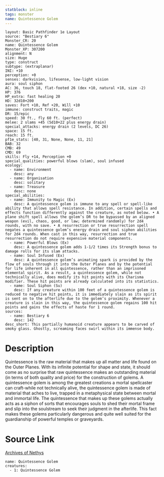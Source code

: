```yaml
---
statblock: inline
tags: monster
name: Quintessence Golem
---
```

```statblock
layout: Basic Pathfinder 1e Layout
source: "Bestiary 6"
Monster_CR: 20
name: Quintessence Golem
Monster_XP: 307200
alignment: N
size: Huge
type: construct
subtype: (extraplanar)
INI: +10
perception: +0
senses: darkvision, lifesense, low-light vision
aura: soul siphon
AC: 36, touch 18, flat-footed 26 (dex +10, natural +18, size -2)
HP: 376
HP_extra: fast healing 20
HD: 32d10+200
saves: Fort +10, Ref +20, Will +10
immune: construct traits, magic
DR: 15/epic
speed: 30 ft., fly 60 ft. (perfect)
melee: 2 slams +45 (5d10+22 plus energy drain)
special_attacks: energy drain (2 levels, DC 26)
space: 15 ft.
reach: 15 ft.
pf1e_stats: [40, 31, None, None, 11, 21]
BAB: 32
CMB: 49
CMD: 69
skills: Fly +14, Perception +0
special_qualities: powerful blows (slam), soul infused
ecology:
  - name: Environment
    desc: any
  - name: Organisation
    desc: solitary
  - name: Treasure
    desc: none
special_abilities:
  - name: Immunity to Magic (Ex)
    desc: A quintessence golem is immune to any spell or spell-like ability that allows spell resistance. In addition, certain spells and effects function differently against the creature, as noted below. • A plane shift spell allows the golem’s DR to be bypassed by an aligned weapon (evil, chaos, good, or law; determined randomly) for 2d4 rounds, with no save. • A resurrection or true resurrection spell negates a quintessence golem’s energy drain and soul siphon abilities for 2d4 rounds. When cast in this way, resurrection and true resurrection do not require expensive material components.
  - name: Powerful Blows (Ex)
    desc: A quintessence golem adds 1-1/2 times its Strength bonus to damage rolls for its slam attacks.
  - name: Soul Infused (Ex)
    desc: A quintessence golem’s animating spark is provided by the flow of souls through it into the Outer Planes and by the potential for life inherent in all quintessence, rather than an imprisoned elemental spirit. As a result, a quintessence golem, while not technically alive, does modify its hit points with its Charisma modifier. These hit points are already calculated into its statistics.
  - name: Soul Siphon (Su)
    desc: If any creature within 100 feet of a quintessence golem is reduced to negative hit points, it is immediately slain as its spirit is sent on to the afterlife due to the golem’s proximity. Whenever a creature is slain in this way, the quintessence golem regains 100 hit points and gains the effects of haste for 1 round.
sources:
  - name: Bestiary 6
    desc: 142
desc_short: This partially humanoid creature appears to be carved of smoky glass. Ghostly, screaming faces swirl within its immense body.
```
# Description
Quintessence is the raw material that makes up all matter and life found on the Outer Planes. With its infinite potential for shape and state, it should come as no surprise that raw quintessence makes an outstanding material (in terms of both quality and price) for the construction of golems. A quintessence golem is among the greatest creations a mortal spellcaster can craft-while not technically alive, the quintessence golem is made of material that aches to live, trapped in a metaphysical state between mortal and immortal life. The quintessence that makes up these golems actually acts as a siphon of sorts that encourages souls to shed their mortal frame and slip into the soulstream to seek their judgment in the afterlife. This fact makes these golems particularly dangerous and quite well suited for the guardianship of powerful temples or graveyards.
# Source Link
[Archives of Nethys](https://aonprd.com/MonsterDisplay.aspx?ItemName=Quintessence%20Golem)
```encounter-table
name: Quintessence Golem
creatures:
  - 1: Quintessence Golem
```
